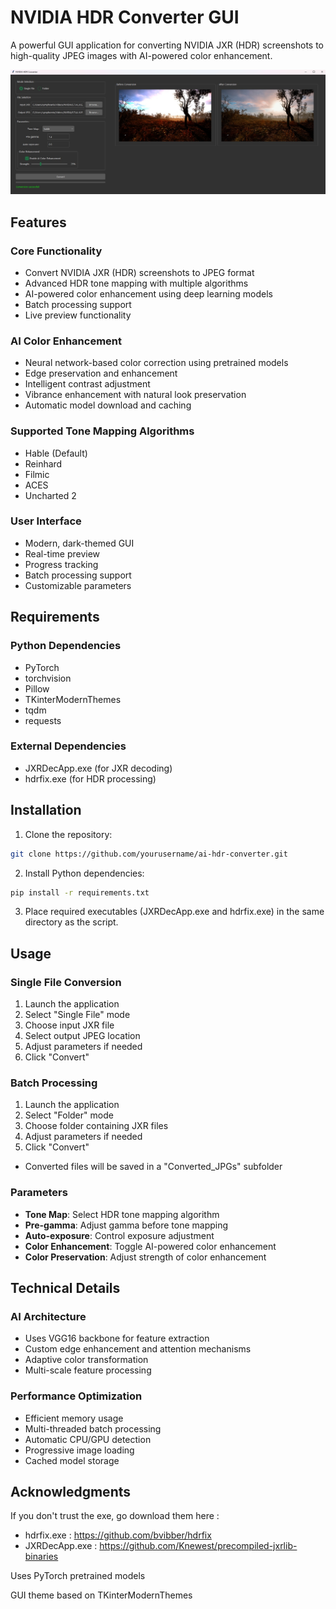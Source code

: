 # NVIDIA HDR Converter GUI
A powerful GUI application for converting NVIDIA JXR (HDR) screenshots to high-quality JPEG images with AI-powered color enhancement.

<p align="center">
  <img width="1024" src="interface.jpg">
</p>

## Features

### Core Functionality
- Convert NVIDIA JXR (HDR) screenshots to JPEG format
- Advanced HDR tone mapping with multiple algorithms
- AI-powered color enhancement using deep learning models
- Batch processing support
- Live preview functionality

### AI Color Enhancement
- Neural network-based color correction using pretrained models
- Edge preservation and enhancement
- Intelligent contrast adjustment
- Vibrance enhancement with natural look preservation
- Automatic model download and caching

### Supported Tone Mapping Algorithms
- Hable (Default)
- Reinhard
- Filmic
- ACES
- Uncharted 2

### User Interface
- Modern, dark-themed GUI
- Real-time preview
- Progress tracking
- Batch processing support
- Customizable parameters

## Requirements

### Python Dependencies
- PyTorch
- torchvision
- Pillow
- TKinterModernThemes
- tqdm
- requests

### External Dependencies
- JXRDecApp.exe (for JXR decoding)
- hdrfix.exe (for HDR processing)

## Installation

1. Clone the repository:
```bash
git clone https://github.com/yourusername/ai-hdr-converter.git
```

2. Install Python dependencies:
```bash
pip install -r requirements.txt
```

3. Place required executables (JXRDecApp.exe and hdrfix.exe) in the same directory as the script.

## Usage

### Single File Conversion
1. Launch the application
2. Select "Single File" mode
3. Choose input JXR file
4. Select output JPEG location
5. Adjust parameters if needed
6. Click "Convert"

### Batch Processing
1. Launch the application
2. Select "Folder" mode
3. Choose folder containing JXR files
4. Adjust parameters if needed
5. Click "Convert"
- Converted files will be saved in a "Converted_JPGs" subfolder

### Parameters
- **Tone Map**: Select HDR tone mapping algorithm
- **Pre-gamma**: Adjust gamma before tone mapping
- **Auto-exposure**: Control exposure adjustment
- **Color Enhancement**: Toggle AI-powered color enhancement
- **Color Preservation**: Adjust strength of color enhancement

## Technical Details

### AI Architecture
- Uses VGG16 backbone for feature extraction
- Custom edge enhancement and attention mechanisms
- Adaptive color transformation
- Multi-scale feature processing

### Performance Optimization
- Efficient memory usage
- Multi-threaded batch processing
- Automatic CPU/GPU detection
- Progressive image loading
- Cached model storage

## Acknowledgments
If you don't trust the exe, go download them here :
* hdrfix.exe : https://github.com/bvibber/hdrfix
* JXRDecApp.exe : https://github.com/Knewest/precompiled-jxrlib-binaries

Uses PyTorch pretrained models

GUI theme based on TKinterModernThemes
